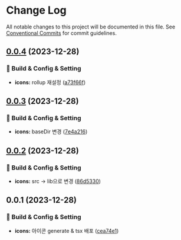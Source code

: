 # Change Log

All notable changes to this project will be documented in this file.
See [Conventional Commits](https://conventionalcommits.org) for commit guidelines.

## [0.0.4](https://github.com/Raoun4136/raoun/compare/@raoun/icons@0.0.3...@raoun/icons@0.0.4) (2023-12-28)


### 👷 Build & Config & Setting

* **icons:** rollup 재설정 ([a73f66f](https://github.com/Raoun4136/raoun/commit/a73f66fd7ce9f679ca32c21b91d51c01c946e715))



## [0.0.3](https://github.com/Raoun4136/raoun/compare/@raoun/icons@0.0.2...@raoun/icons@0.0.3) (2023-12-28)


### 👷 Build & Config & Setting

* **icons:** baseDir 변경 ([7e4a216](https://github.com/Raoun4136/raoun/commit/7e4a21630d68d930b56f648e6009378172122ca4))



## [0.0.2](https://github.com/Raoun4136/raoun/compare/@raoun/icons@0.0.1...@raoun/icons@0.0.2) (2023-12-28)


### 👷 Build & Config & Setting

* **icons:** src -> lib으로 변경 ([86d5330](https://github.com/Raoun4136/raoun/commit/86d5330ebd6180ecc0bc15122dcc0c416a3f5258))



## 0.0.1 (2023-12-28)


### 👷 Build & Config & Setting

* **icons:** 아이콘 generate & tsx 배포 ([cea74e1](https://github.com/Raoun4136/raoun/commit/cea74e19757c923ef01feef0fcc947e8859b733d))
